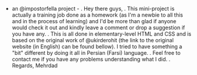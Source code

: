 - an @impostorfella project -
.
Hey there guys,
.
This mini-project is actually a training job done as a homework (as I'm a newbie to all this and in the process of learning)
and I'd be more than glad if anyone would check it out and kindly leave a comment or drop a suggestion if you have any.
.
This is all done in elementary-level HTML and CSS and is based on the original work of @ukirderohit (the link to the original website (in English) can be found bellow).
I tried to have something a "bit" different by doing it all in Persian (Farsi) language.
.
Feel free to contact me if you have any problems understanding what I did.
.
Regards,
Mehrdad
